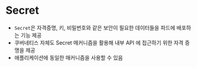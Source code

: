 # Secret

- `Secret`은 자격증명, 키, 비밀번호와 같은 보안이 필요한 데이터들을 파드에 배포하는 기능 제공
- 쿠버네티스 자체도 Secret 메커니즘을 활용해 내부 API 에 접근하기 위한 자격 증명을 제공
- 애플리케이션에 동일한 매커니즘을 사용할 수 있음